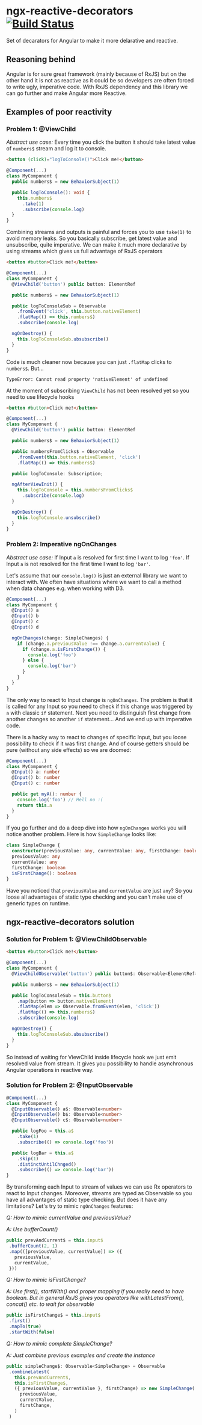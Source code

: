 # ngx-reactive-decorators [![Build Status](https://travis-ci.org/kpudlik/ngx-reactive-decorators.svg?branch=feature%2Fdecorators)](https://travis-ci.org/kpudlik/ngx-reactive-decorators)
Set of decarators for Angular to make it more delarative and reactive.

## Reasoning behind

Angular is for sure great framework (mainly because of RxJS) but on the other hand it is not as reactive as it could be so developers
are often forced to write ugly, imperative code.
With RxJS dependency and this library we can go further and make Angular more Reactive.

## Examples of poor reactivity

### Problem 1: @ViewChild

*Abstract use case:*
Every time you click the button it should take latest value of `numbers$` stream and log it to console.

```html
<button (click)="logToConsole()">Click me!</button>
```
```typescript
@Component(...)
class MyComponent {
  public numbers$ = new BehaviorSubject(1)

  public logToConsole(): void {
    this.numbers$
      .take(1)
      .subscribe(console.log)
  }
}
```

Combining streams and outputs is painful and forces you to use `take(1)` to avoid memory leaks.
So you basically subscribe, get latest value and unsubscribe, quite imperative.
We can make it much more declarative by using streams which gives us full advantage of RxJS operators

```html
<button #button>Click me!</button>
```
```typescript
@Component(...)
class MyComponent {
  @ViewChild('button') public button: ElementRef

  public numbers$ = new BehaviorSubject(1)

  public logToConsoleSub = Observable
    .fromEvent('click', this.button.nativeElement)
    .flatMap(() => this.numbers$)
    .subscribe(console.log)

  ngOnDestroy() {
    this.logToConsoleSub.ubsubscribe()
  }  
}
```

Code is much cleaner now because you can just `.flatMap` clicks to `numbers$`. But...

```
TypeError: Cannot read property 'nativeElement' of undefined
```

At the moment of subscribing `ViewChild` has not been resolved yet so you need to use lifecycle hooks

```html
<button #button>Click me!</button>
```
```typescript
@Component(...)
class MyComponent {
  @ViewChild('button') public button: ElementRef

  public numbers$ = new BehaviorSubject(1)

  public numbersFromClicks$ = Observable
    .fromEvent(this.button.nativeElement, 'click')
    .flatMap(() => this.numbers$)

  public logToConsole: Subscription;

  ngAfterViewInit() {
    this.logToConsole = this.numbersFromClicks$
      .subscribe(console.log)
  }

  ngOnDestroy() {
    this.logToConsole.unsubscribe()
  }
}
```

### Problem 2: Imperative ngOnChanges

*Abstract use case:*
If Input `a` is resolved for first time I want to log `'foo'`.
If Input `a` is not resolved for the first time I want to log `'bar'`.

Let's assume that our `console.log()` is just an external library we want to interact with. We often have situations where we want to call a method when data changes e.g. when working with D3.

```typescript
@Component(...)
class MyComponent {
  @Input() a
  @Input() b
  @Input() c
  @Input() d

  ngOnChanges(change: SimpleChanges) {
    if (change.a.previousValue !== change.a.currentValue) {
      if (change.a.isFirstChange()) {
        console.log('foo')
      } else {
        console.log('bar')
      }
    }
  }
}
```

The only way to react to Input change is `ngOnChanges`.
The problem is that it is called for any Input so you need to check
if this change was triggered by `a` with classic `if` statement.
Next you need to distinguish first change from another changes so another `if` statement... And we end up with imperative code.

There is a hacky way to react to changes of specific Input, but you loose possibility to check if it was first change. And of course getters should be pure (without any side effects) so we are doomed:

```typescript
@Component(...)
class MyComponent {
  @Input() a: number
  @Input() b: number
  @Input() c: number

  public get myA(): number {
    console.log('foo') // Hell no :(
    return this.a
  }
}
```

If you go further and do a deep dive into how `ngOnChanges` works you will notice another problem. Here is how `SimpleChange` looks like:

```typescript
class SimpleChange {
  constructor(previousValue: any, currentValue: any, firstChange: boolean)
  previousValue: any
  currentValue: any
  firstChange: boolean
  isFirstChange(): boolean
}
```

Have you noticed that `previousValue` and `currentValue` are just `any`? So you loose all advantages of static type checking and you can't make use of generic types on runtime.

## ngx-reactive-decorators solution

### Solution for Problem 1: @ViewChildObservable

```html
<button #button>Click me!</button>
```
```typescript
@Component(...)
class MyComponent {
  @ViewChildObservable('button') public button$: Observable<ElementRef>

  public numbers$ = new BehaviorSubject(1)

  public logToConsoleSub = this.button$
    .map(button => button.nativeElement)
    .flatMap(elem => Observable.fromEvent(elem, 'click'))
    .flatMap(() => this.numbers$)
    .subscribe(console.log)

  ngOnDestroy() {
    this.logToConsoleSub.ubsubscribe()
  }  
}
```

So instead of waiting for ViewChild inside lifecycle hook we just emit resolved value from stream. It gives you possibility to handle asynchronous Angular operations in reactive way.

### Solution for Problem 2: @InputObservable

```typescript
@Component(...)
class MyComponent {
  @InputObservable() a$: Observable<number>
  @InputObservable() b$: Observable<number>
  @InputObservable() c$: Observable<number>

  public logFoo = this.a$
    .take(1)
    .subscribe(() => console.log('foo'))

  public logBar = this.a$
    .skip(1)
    .distinctUntilChnged()
    .subscribe(() => console.log('bar'))  
}
```

By transforming each Input to stream of values we can use Rx operators to react to Input changes. Moreover, streams are typed as Observable<number> so you have all advantages of static type checking.
But does it have any limitations? Let's try to mimic `ngOnChanges` features:

 *Q: How to mimic currentValue and previousValue?*

 *A: Use bufferCount()*

 ```typescript
public prevAndCurrent$ = this.input$
  .bufferCount(2, 1)
  .map(([previousValue, currentValue]) => ({
    previousValue,
    currentValue,
  }))
 ```
 *Q: How to mimic isFirstChange?*

 *A: Use first(), startWith() and proper mapping if you really need to have boolean. But in general RxJS gives you operators like withLatestFrom(), concat() etc. to wait for observable*

 ```typescript
public isFirstChange$ = this.input$
  .first()
  .mapTo(true)
  .startWith(false)
 ```

 *Q: How to mimic complete SimpleChange?*

 *A: Just combine previous examples and create the instance*

 ```typescript
public simpleChange$: Observable<SimpleChange> = Observable
  .combineLatest(
    this.prevAndCurrent$,
    this.isFirstChange$,
    ({ previousValue, currentValue }, firstChange) => new SimpleChange(
      previousValue,
      currentValue,
      firstChange,
    )
  )
 ```
